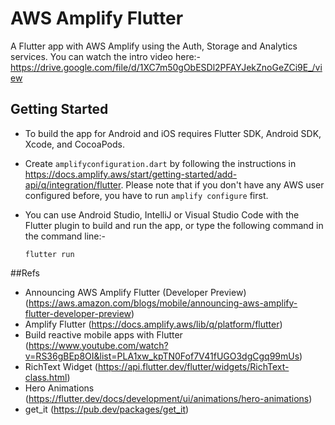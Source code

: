 # AWS Amplify Flutter

A Flutter app with AWS Amplify using the Auth, Storage and Analytics services. You can watch the intro video here:-
https://drive.google.com/file/d/1XC7m50gObESDl2PFAYJekZnoGeZCi9E_/view

## Getting Started

- To build the app for Android and iOS requires Flutter SDK, Android SDK, Xcode, and CocoaPods. 

- Create `amplifyconfiguration.dart` by following the instructions in https://docs.amplify.aws/start/getting-started/add-api/q/integration/flutter. Please note that if you don't have any AWS user configured before, you have to run `amplify configure` first.

- You can use Android Studio, IntelliJ or Visual Studio Code with the Flutter plugin to build and run the app, or type the following command in the command line:-
  
      flutter run


##Refs
- Announcing AWS Amplify Flutter (Developer Preview) (https://aws.amazon.com/blogs/mobile/announcing-aws-amplify-flutter-developer-preview)
- Amplify Flutter (https://docs.amplify.aws/lib/q/platform/flutter)
- Build reactive mobile apps with Flutter (https://www.youtube.com/watch?v=RS36gBEp8OI&list=PLA1xw_kpTN0Fof7V41fUGO3dgCgq99mUs)
- RichText Widget (https://api.flutter.dev/flutter/widgets/RichText-class.html)
- Hero Animations (https://flutter.dev/docs/development/ui/animations/hero-animations)
- get_it (https://pub.dev/packages/get_it)
